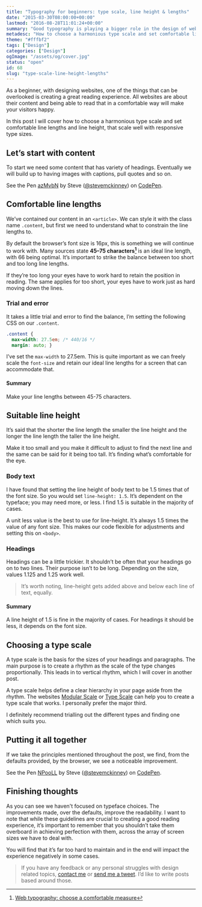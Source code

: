 ```yaml
---
title: "Typography for beginners: type scale, line height & lengths"
date: "2015-03-30T08:00:00+00:00"
lastmod: "2016-08-28T11:01:24+00:00"
summary: "Good typography is playing a bigger role in the design of websites nowadays. However when starting out it’s something that is overlooked. Considering the web is all about content, it’s important that we give everyone a good reading experience.I’m starting with a few examples that can really help improve your reading experience. I want to help you understand why these things are important and provide guidance as to why it does work."
metadesc: "How to choose a harmonious type scale and set comfortable line lengths and line height, that scale well with responsive type sizes."
theme: "#fffbf2"
tags: ["Design"]
categories: ["Design"]
ogImage: "/assets/og/cover.jpg"
status: "open"
id: 68
slug: "type-scale-line-height-lengths"
---
```


As a beginner, with designing websites, one of the things that can be overlooked is creating a great reading experience. All websites are about their content and being able to read that in a comfortable way will make your visitors happy.

In this post I will cover how to choose a harmonious type scale and set comfortable line lengths and line height, that scale well with responsive type sizes.

## Let’s start with content
To start we need some content that has variety of headings. Eventually we will build up to having images with captions, pull quotes and so on.

<p data-height="268" data-theme-id="13022" data-slug-hash="azMvbN" data-default-tab="result" data-user="stevemckinney" class='codepen'>See the Pen <a href='http://codepen.io/stevemckinney/pen/azMvbN/'>azMvbN</a> by Steve (<a href='http://codepen.io/stevemckinney'>@stevemckinney</a>) on <a href='http://codepen.io'>CodePen</a>.</p>

## Comfortable line lengths
We’ve contained our content in an `<article>`. We can style it with the class name `.content`, but first we need to understand what to constrain the line lengths to.

By default the browser’s font size is 16px, this is something we will continue to work with. Many sources state **45–75 characters[^1]** is an ideal line length, with 66 being optimal. It’s important to strike the balance between too short and too long line lengths.

If they’re too long your eyes have to work hard to retain the position in reading. The same applies for too short, your eyes have to work just as hard moving down the lines.

### Trial and error
It takes a little trial and error to find the balance, I’m setting the following CSS on our `.content`.

```css
.content {
  max-width: 27.5em; /* 440/16 */
  margin: auto; }
```

I’ve set the `max-width` to 27.5em. This is quite important as we can freely scale the `font-size` and retain our ideal line lengths for a screen that can accommodate that.

#### Summary
Make your line lengths between 45-75 characters.

## Suitable line height
It’s said that the shorter the line length the smaller the line height and the longer the line length the taller the line height.

Make it too small and you make it difficult to adjust to find the next line and the same can be said for it being too tall. It’s finding what’s comfortable for the eye. 

### Body text
I have found that setting the line height of body text to be 1.5 times that of the font size. So you would set `line-height: 1.5`. It’s dependent on the typeface; you may need more, or less. I find 1.5 is suitable in the majority of cases. 

A unit less value is the best to use for line-height. It’s always 1.5 times the value of any font size. This makes our code flexible for adjustments and setting this on `<body>`.

### Headings
Headings can be a little trickier. It shouldn’t be often that your headings go on to two lines. Their purpose isn’t to be long. Depending on the size, values 1.125 and 1.25 work well.

> It’s worth noting, line-height gets added above and below each line of text, equally.

#### Summary
A line height of 1.5 is fine in the majority of cases. For headings it should be less, it depends on the font size.

## Choosing a type scale
A type scale is the basis for the sizes of your headings and  paragraphs. The main purpose is to create a rhythm as the scale of the type changes proportionally. This leads in to vertical rhythm, which I will cover in another post.

A type scale helps define a clear hierarchy in your page aside from the rhythm. The websites [Modular Scale](http://modularscale.com) or [Type Scale](http://type-scale.com/) can help you to create a type scale that works. I personally prefer the major third.

I definitely recommend trialling out the different types and finding one which suits you.

## Putting it all together
If we take the principles mentioned throughout the post, we find, from the defaults provided, by the browser, we see a noticeable improvement.

<p data-height="540" data-theme-id="13022" data-slug-hash="NPooLL" data-default-tab="result" data-user="stevemckinney" class='codepen'>See the Pen <a href='http://codepen.io/stevemckinney/pen/NPooLL/'>NPooLL</a> by Steve (<a href='http://codepen.io/stevemckinney'>@stevemckinney</a>) on <a href='http://codepen.io'>CodePen</a>.</p>
<script async src="//assets.codepen.io/assets/embed/ei.js"></script>

## Finishing thoughts
As you can see we haven't focused on typeface choices. The improvements made, over the defaults, improve the readability. I want to note that while these guidelines are crucial to creating a good reading experience, it’s important to remember that you shouldn’t take them overboard in achieving perfection with them, across the array of screen sizes we have to deal with.

You will find that it’s far too hard to maintain and in the end will impact the experience negatively in some cases.

> If you have any feedback or any personal struggles with design related topics, [contact me](http://iamsteve.me/contact) or [send me a tweet](http://twitter.com/irsteve). I’d like to write posts based around those.

[^1]: [Web typography: choose a comfortable measure](http://webtypography.net/2.1.2)